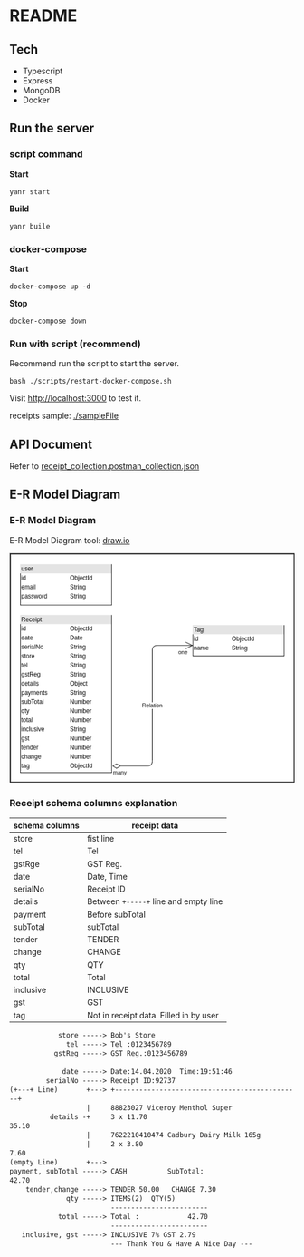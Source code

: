 # README

## Tech

- Typescript
- Express
- MongoDB
- Docker

## Run the server

### script command

**Start**

```
yanr start
```

**Build**

```
yanr buile
```

### docker-compose

**Start**

```
docker-compose up -d
```

**Stop**

```
docker-compose down
```

### Run with script (recommend)

Recommend run the script to start the server.

```
bash ./scripts/restart-docker-compose.sh
```

Visit [http://localhost:3000](http://localhost:3000) to test it.

receipts sample: [./sampleFile](./sampleFile)

## API Document

Refer to [receipt_collection.postman_collection.json](./receipt_collection.postman_collection.json)

## E-R Model Diagram

### E-R Model Diagram

E-R Model Diagram tool: [draw.io](https://app.diagrams.net/)

![](./erd-diagram.png)

### Receipt schema columns explanation

| schema columns | receipt data                           |
| -------------- | -------------------------------------- |
| store          | fist line                              |
| tel            | Tel                                    |
| gstRge         | GST Reg.                               |
| date           | Date, Time                             |
| serialNo       | Receipt ID                             |
| details        | Between `+-----+` line and empty line  |
| payment        | Before subTotal                        |
| subTotal       | subTotal                               |
| tender         | TENDER                                 |
| change         | CHANGE                                 |
| qty            | QTY                                    |
| total          | Total                                  |
| inclusive      | INCLUSIVE                              |
| gst            | GST                                    |
| tag            | Not in receipt data. Filled in by user |

```
            store -----> Bob's Store
              tel -----> Tel :0123456789
           gstReg -----> GST Reg.:0123456789

             date -----> Date:14.04.2020  Time:19:51:46
         serialNo -----> Receipt ID:92737
(+---+ Line)       +---> +----------------------------------------------+
                   |     88823027 Viceroy Menthol Super
          details -+     3 x 11.70                                  35.10
                   |     7622210410474 Cadbury Dairy Milk 165g
                   |     2 x 3.80                                    7.60
(empty Line)       +--->
payment, subTotal -----> CASH          SubTotal:                    42.70
    tender,change -----> TENDER 50.00   CHANGE 7.30
              qty -----> ITEMS(2)  QTY(5)
                         ------------------------
            total -----> Total :            42.70
                         ------------------------
   inclusive, gst -----> INCLUSIVE 7% GST 2.79
                         --- Thank You & Have A Nice Day ---

```
